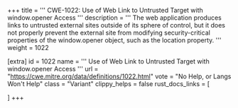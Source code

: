 +++
title = '''
CWE-1022: Use of Web Link to Untrusted Target with window.opener Access
'''
description	= '''
The web application produces links to untrusted external sites outside of its sphere of control, but it does not properly prevent the external site from modifying security-critical properties of the window.opener object, such as the location property.
'''
weight = 1022

[extra]
id = 1022
name = '''
Use of Web Link to Untrusted Target with window.opener Access
'''
url = "https://cwe.mitre.org/data/definitions/1022.html"
vote = "No Help, or Langs Won't Help"
class = "Variant"
clippy_helps = false
rust_docs_links = [
	
]
+++

